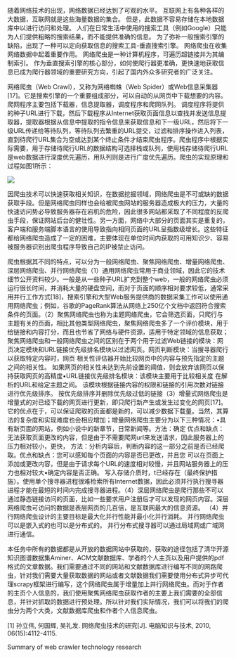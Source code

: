 随着网络技术的出现，网络数据已经达到了可观的水平。 互联网上有各种各样的大数据，互联网就是这些海量数据的集合。 但是，此数据不容易存储在本地数据库中以进行访问和处理。 人们在日常生活中使用的搜索工具（例如Google）只能为人们提供粗略的搜索结果，而不能提供准确的信息。 为了弥补一般搜索引擎的缺陷，出现了一种可以定向获取信息的搜索工具-垂直搜索引擎。 网络爬虫在收集网络数据中起着重要作用。 网络爬虫是一种计算机程序，可遍历超链接并为其编制索引。 作为垂直搜索引擎的核心部分，如何使爬行器更准确，更快速地获取信息已成为爬行器领域的重要研究方向，引起了国内外众多研究者的广泛关注。

网络爬虫（Web Crawl），又称为网络蜘蛛（Web Spider）或Web信息采集器[17]。它是搜索引擎的一个重要组成部分，可以自动的从网页中下载想要的内容。爬网程序主要包括下载器，信息提取器，调度程序和爬网队列。 调度程序将提供的种子URL进行下载，然后下载程序从Internet获取页面信息以查找并发送信息提取器，提取器根据从信息中提取的指令信息来获取信息和下一级URL，然后将下一级URL传递给等待队列，等待队列去繁重的URL提交，过滤和排序操作进入列表，直到待爬行URL集合为空或达到某个终止条件才结束爬虫程序。爬虫程序中根据实际需要，用于存储待爬行URL的数据结构可选择栈或队列，使用栈存储待爬行URL是web数据进行深度优先遍历，用队列则是进行广度优先遍历。爬虫的实现原理和过程如图1所示：

![](C:\Users\27215\Desktop\my_notes\毕设\12.png)

因爬虫技术可以快速获取相关知识，在数据挖掘领域，网络爬虫是不可或缺的数据获取手段。但是网络爬虫同样也会给被爬虫网站的服务器造成极大的压力，大量的快速访问势必导致服务器存在宕机的危险，因此很多网站都采取了不同程度的反爬虫手段，保证网站后台的健壮性。另一方面，网络中大部分的页面其实是重复的，客户端和服务端脚本语言的使用导致指向相同页面的URL呈指数级增长。这些特征都给网络爬虫造成了一定的困难，主要体现在单位时间内获取的可用知识少、容易被服务器识别出爬虫程序导致自己的IP被禁止访问。

爬虫根据其不同的特点，可以分为一般网络爬虫、聚焦网络爬虫、增量网络爬虫、深层网络爬虫、并行网络爬虫（1）通用网络爬虫常用于商业领域，因此它的技术细节公开资料较少。一般是从一些种子URL扩充到整个web，一般的网络爬虫必须运行很长时间，并消耗大量的硬盘空间，而对于页面的顺序相对要求较低，通常采用并行工作方式[18]，搜索引擎和大型Web服务提供商的数据采集工作可以使用通用网络爬虫；例如，谷歌的PageRank算法从网络上250亿个文档中返回符合搜索条件的页面。（2）聚焦网络爬虫也称为主题网络爬虫，它会筛选页面，只爬行与主题有关的页面，相比其他类型网络爬虫，聚焦网络爬虫多了一个评价模块，用于给链接和内容打分，而且也节省了网络与硬件资源，适用于特定领域的信息获取；聚焦网络爬虫和一般网络爬虫之间的区别在于两个用于过滤Web链接的模块：网页决定模块和URL链接优先级排名模块以过滤网页。网页判断模块：当搜寻器爬行以获取特定内容时，网页 相关性评估器开始比较网页中的内容与预先指定的主题之间的相关性。 如果网页的相关性未达到先前设置的阈值，则会放弃该网页以保持获取网页的高精度•URL链接优先级排名模块：该模块主要用于比较相关度 在解析的URL和给定主题之间。 该模块根据链接内容的权限和链接的引用次数对链接进行优先级排序。 按优先级排序并删除优先级过低的链接（3）增量式网络爬虫是增量式的对已经下载的网页进行更新，即只爬行新产生或发生过变化的网页[17]。它的优点在于，可以保证爬取的页面都是新的，可以减少数据下载量。当然，其算法的复杂度和实现难度也会相应增加；增量网络爬虫主要分为以下三种情况：•具有新页面的网站，例如小说中的新章节，日常新闻等。方法：确定 优点和缺点：无法获取页面更改的内容，但是由于不需要爬网url来发送请求，因此服务器上的压力相对较小，更快， 方法：分析内容后，判断内容的这一部分之前是否已经爬取。优点和缺点：您可以感知每个页面的内容是否已更改，并且您 可以在页面上添加或更改内容，但是由于请求每个URL的速度相对较慢，并且网站服务器上的压力也相对较大•确定内容是否正确。 写入存储介质时，t已经存在（最终保护措施）。使用单个搜寻器进程很难检索所有Internet数据，因此必须并行执行搜寻器进程才能在最短的时间内完成搜寻器进程。（4）深层网络爬虫是爬行那些不可以通过静态链接访问的页面，比如一些要求用户注册后才可以发现的网页内容。深层网络爬虫可访问的数据是表层网页的几百倍，是互联网最大的信息资源。 （4）并行网络爬虫设计的主要目标是最大化并行性能并最小化并行消耗。 并行网络爬虫可以是嵌入式的也可以是分布式的。 并行分布式搜寻器可以通过局域网或广域网进行通信。 

本任务中所有的数据都是从开放的数据网站中获取的，获取的途径包括了清华开源知识图谱数据集Aminer、ACM文献数据库、学者的个人主页以及用户提供的pdf格式的文章数据。我们需要通过不同的网站和文献数据库进行编写不同的网路爬虫，针对我们需要大量获取数据的网站或者文献数据我们需要使用分布式异步可代理scrapy框架进行编写，这个网络爬虫属于增量加上并行网络爬虫。而对于作者的主页个人信息的，我们使用聚焦网络爬虫获取作者的主要上我们需要的全部信息，并针对抓取的数据进行预处理。所以针对我们实际情况，我们可以将我们的爬虫分为两个大类，文献数据库爬虫和作者个人信息爬虫。

[1]      孙立伟, 何国辉, 吴礼发. 网络爬虫技术的研究[J]. 电脑知识与技术, 2010, 06(15):4112-4115.

Summary of web crawler technology research